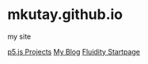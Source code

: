 # mkutay.github.io
my site

[p5.js Projects](p5js-projects/README.md)
[My Blog](blog/)
[Fluidity Startpage](fluidity/)
